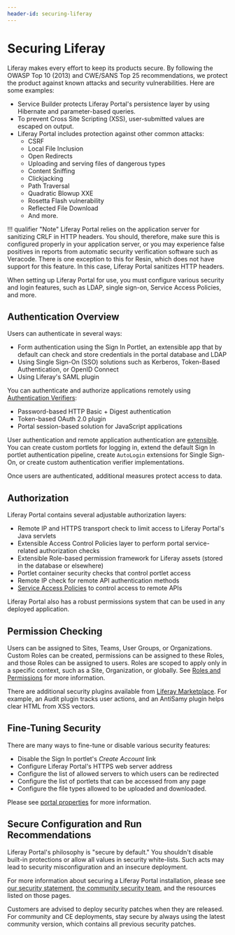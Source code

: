 ```yaml
---
header-id: securing-liferay
---
```


# Securing Liferay

Liferay makes every effort to keep its products secure. By following the OWASP Top 10 (2013) and CWE/SANS Top 25 recommendations, we protect the product against known attacks and security vulnerabilities. Here are some examples: 

- Service Builder protects Liferay Portal's persistence layer by using Hibernate and parameter-based queries. 
- To prevent Cross Site Scripting (XSS), user-submitted values are escaped on output. 
- Liferay Portal includes protection against other common attacks: 
  - CSRF
  - Local File Inclusion
  - Open Redirects
  - Uploading and serving files of dangerous types
  - Content Sniffing
  - Clickjacking
  - Path Traversal
  - Quadratic Blowup XXE
  - Rosetta Flash vulnerability
  - Reflected File Download
  - And more.

!!! qualifier "Note"
    Liferay Portal relies on the application server for sanitizing CRLF in HTTP headers. You should, therefore, make sure this is configured properly in your application server, or you may experience false positives in reports from automatic security verification software such as Veracode. There is one exception to this for Resin, which does not have support for this feature. In this case, Liferay Portal sanitizes HTTP headers.

When setting up Liferay Portal for use, you must configure various security and login features, such as LDAP, single sign-on, Service Access Policies, and more. 

## Authentication Overview

Users can authenticate in several ways: 

- Form authentication using the Sign In Portlet, an extensible app that by default can check and store credentials in the portal database and LDAP
- Using Single Sign-On (SSO) solutions such as Kerberos, Token-Based Authentication, or OpenID Connect
- Using Liferay's SAML plugin

You can authenticate and authorize applications remotely using [Authentication Verifiers](./04-using-auth-verifiers.md): 

- Password-based HTTP Basic + Digest authentication
- Token-based OAuth 2.0 plugin
- Portal session-based solution for JavaScript applications

User authentication and remote application authentication are [extensible](../../platform/frameworks/authentication-pipelines.md). You can create custom portlets for logging in, extend the default Sign In portlet authentication pipeline, create `AutoLogin` extensions for Single Sign-On, or create custom authentication verifier implementations. 

Once users are authenticated, additional measures protect access to data. 

## Authorization 

Liferay Portal contains several adjustable authorization layers: 

- Remote IP and HTTPS transport check to limit access to Liferay Portal's Java servlets
- Extensible Access Control Policies layer to perform portal service-related authorization checks
- Extensible Role-based permission framework for Liferay assets (stored in the database or elsewhere)
- Portlet container security checks that control portlet access
- Remote IP check for remote API authentication methods
- [Service Access Policies](./03-service-access-policies.md) to control access to remote APIs

Liferay Portal also has a robust permissions system that can be used in any deployed application. 

## Permission Checking

Users can be assigned to Sites, Teams, User Groups, or Organizations. Custom Roles can be created, permissions can be assigned to these Roles, and those Roles can be assigned to users. Roles are scoped to apply only in a specific context, such as a Site, Organization, or globally. See [Roles and Permissions](../user-and-system-management/roles-and-permissions.md) for more information.

There are additional security plugins available from [Liferay Marketplace](https://www.liferay.com/marketplace). For example, an Audit plugin tracks user actions, and an AntiSamy plugin helps clear HTML from XSS vectors. 

## Fine-Tuning Security

There are many ways to fine-tune or disable various security features: 

- Disable the Sign In portlet's *Create Account* link
- Configure Liferay Portal's HTTPS web server address
- Configure the list of allowed servers to which users can be redirected
- Configure the list of portlets that can be accessed from any page
- Configure the file types allowed to be uploaded and downloaded. 

Please see [portal properties](https://docs.liferay.com/portal/7.2-latest/propertiesdoc/portal.properties.html) for more information. 

## Secure Configuration and Run Recommendations

Liferay Portal's philosophy is "secure by default." You shouldn't disable built-in protections or allow all values in security white-lists. Such acts may lead to security misconfiguration and an insecure deployment. 

For more information about securing a Liferay Portal installation, please see [our security statement](https://www.liferay.com/security), [the community security team](https://portal.liferay.dev/people/community-security-team), and the resources listed on those pages.

Customers are advised to deploy security patches when they are released. For community and CE deployments, stay secure by always using the latest community version, which contains all previous security patches. 
